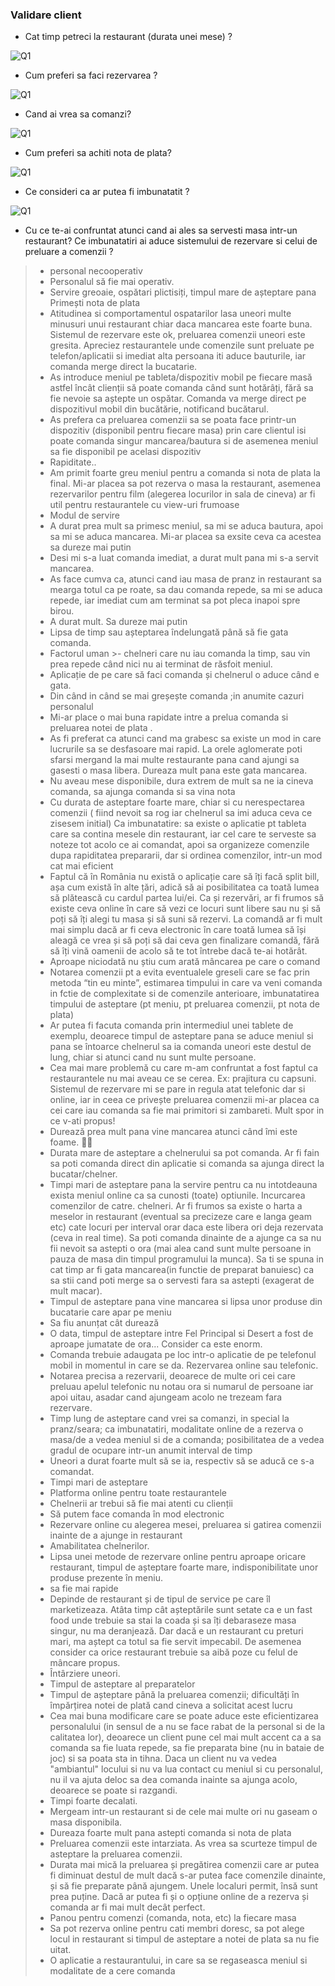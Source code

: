 ### Validare client

- Cat timp petreci la restaurant (durata unei mese) ?

![Q1](Q1.PNG)

- Cum preferi sa faci rezervarea ?

![Q1](Q2.PNG)

- Cand ai vrea sa comanzi?

![Q1](Q3.PNG)

- Cum preferi sa achiti nota de plata?

![Q1](Q4.PNG)

- Ce consideri ca ar putea fi imbunatatit ?

![Q1](Q5.PNG)

- Cu ce te-ai confruntat atunci cand ai ales sa servesti masa intr-un restaurant? Ce imbunatatiri ai aduce sistemului de rezervare si celui de preluare a comenzii ?

>- personal necooperativ
>- Personalul să fie mai operativ.
>- Servire greoaie, ospătari plictisiți, timpul mare de așteptare pana Primești nota de plata
>- Atitudinea si comportamentul ospatarilor lasa uneori multe minusuri unui restaurant chiar daca mancarea este foarte buna. Sistemul de rezervare este ok, preluarea comenzii uneori este gresita. Apreciez restaurantele unde comenzile sunt preluate pe telefon/aplicatii si imediat alta persoana iti aduce bauturile, iar comanda merge direct la bucatarie.
>- As introduce meniul pe tableta/dispozitiv mobil pe fiecare masă astfel încât clienții să poate comanda când sunt hotărâți, fără sa fie nevoie sa aștepte un ospătar. Comanda va merge direct pe dispozitivul mobil din bucătărie, notificand bucătarul.
>- As prefera ca preluarea comenzii sa se poata face printr-un dispozitiv (disponibil pentru fiecare masa) prin care clientul isi poate comanda singur mancarea/bautura si de asemenea meniul sa fie disponibil pe acelasi dispozitiv
>- Rapiditate..
>- Am primit foarte greu meniul pentru a comanda si nota de plata la final. Mi-ar placea sa pot rezerva o masa la restaurant, asemenea rezervarilor pentru film (alegerea locurilor in sala de cineva) ar fi util pentru restaurantele cu view-uri frumoase
>- Modul de servire
>- A durat prea mult sa primesc meniul, sa mi se aduca bautura, apoi sa mi se aduca mancarea. Mi-ar placea sa exsite ceva ca acestea sa dureze mai putin
>- Desi mi s-a luat comanda imediat, a durat mult pana mi s-a servit mancarea.
>- As face cumva ca, atunci cand iau masa de pranz in restaurant sa mearga totul ca pe roate, sa dau comanda repede, sa mi se aduca repede, iar imediat cum am terminat sa pot pleca inapoi spre birou.
>- A durat mult. Sa dureze mai putin
>- Lipsa de timp sau așteptarea îndelungată până să fie gata comanda.
>- Factorul uman >- chelneri care nu iau comanda la timp, sau vin prea repede când nici nu ai terminat de răsfoit meniul.
>- Aplicație de pe care să faci comanda și chelnerul o aduce când e gata.
>- Din când in când se mai greșește comanda ;in anumite cazuri personalul 
>- Mi-ar place o mai buna rapidate intre a prelua comanda si preluarea notei de plata .
>- As fi preferat ca atunci cand ma grabesc sa existe un mod in care lucrurile sa se desfasoare mai rapid. La orele aglomerate poti sfarsi mergand la mai multe restaurante pana cand ajungi sa gasesti o masa libera. Dureaza mult pana este gata mancarea.
>- Nu aveau mese disponibile, dura extrem de mult sa ne ia cineva comanda, sa ajunga comanda si sa vina nota
>- Cu durata de asteptare foarte mare, chiar si cu nerespectarea comenzii ( fiind nevoit sa rog iar chelnerul sa imi aduca ceva ce zisesem initial) Ca imbunatatire: sa existe o aplicatie pt tableta care sa contina mesele din restaurant, iar cel care te serveste sa noteze tot acolo ce ai comandat, apoi sa organizeze comenzile dupa rapiditatea prepararii, dar si ordinea comenzilor, intr-un mod cat mai eficient
>- Faptul că în România nu există o aplicație care să îți facă split bill, așa cum există în alte țări, adică să ai posibilitatea ca toată lumea să plătească cu cardul partea lui/ei. Ca și rezervări, ar fi frumos să existe ceva online în care să vezi ce locuri sunt libere sau nu și să poți să îți alegi tu masa și să suni să rezervi. La comandă ar fi mult mai simplu dacă ar fi ceva electronic în care toată lumea să își aleagă ce vrea și să poți să dai ceva gen finalizare comandă, fără să îți vină oamenii de acolo să te tot întrebe dacă te-ai hotărât.
>- Aproape niciodată nu știu cum arată mâncarea pe care o comand
>- Notarea comenzii pt a evita eventualele greseli care se fac prin metoda “tin eu minte”, estimarea timpului in care va veni comanda in fctie de complexitate si de comenzile anterioare, imbunatatirea timpului de asteptare (pt meniu, pt preluarea comenzii, pt nota de plata)
>- Ar putea fi facuta comanda prin intermediul unei tablete de exemplu, deoarece timpul de asteptare pana se aduce meniul si pana se întoarce chelnerul sa ia comanda uneori este destul de lung, chiar si atunci cand nu sunt multe persoane.
>- Cea mai mare problemă cu care m-am confruntat a fost faptul ca restaurantele nu mai aveau ce se cerea. Ex: prajitura cu capsuni. Sistemul de rezervare mi se pare in regula atat telefonic dar si online, iar in ceea ce privește preluarea comenzii mi-ar placea ca cei care iau comanda sa fie mai primitori si zambareti. Mult spor in ce v-ati propus!
>- Durează prea mult pana vine mancarea atunci când îmi este foame. 👌🏻
>- Durata mare de asteptare a chelnerului sa pot comanda. Ar fi fain sa poti comanda direct din aplicatie si comanda sa ajunga direct la bucatar/chelner.
>- Timpi mari de asteptare pana la servire pentru ca nu intotdeauna exista meniul online ca sa cunosti (toate) optiunile. Incurcarea comenzilor de catre. chelneri. Ar fi frumos sa existe o harta a meselor in restaurant (eventual sa precizeze care e langa geam etc) cate locuri per interval orar daca este libera ori deja rezervata (ceva in real time). Sa poti comanda dinainte de a ajunge ca sa nu fii nevoit sa astepti o ora (mai alea cand sunt multe persoane in pauza de masa din timpul programului la munca). Sa ti se spuna in cat timp ar fi gata mancarea(in functie de preparat banuiesc) ca sa stii cand poti merge sa o servesti fara sa astepti (exagerat de mult macar).
>- Timpul de asteptare pana vine mancarea si lipsa unor produse din bucatarie care apar pe meniu
>- Sa fiu anunțat cât durează
>- O data, timpul de asteptare intre Fel Principal si Desert a fost de aproape jumatate de ora... Consider ca este enorm.
>- Comanda trebuie adaugata pe loc intr-o aplicatie de pe telefonul mobil in momentul in care se da. Rezervarea online sau telefonic.
>- Notarea precisa a rezervarii, deoarece de multe ori cei care preluau apelul telefonic nu notau ora si numarul de persoane iar apoi uitau, asadar cand ajungeam acolo ne trezeam fara rezervare.
>- Timp lung de asteptare cand vrei sa comanzi, in special la pranz/seara; ca imbunatatiri, modalitate online de a rezerva o masa/de a vedea meniul si de a comanda; posibilitatea de a vedea gradul de ocupare intr-un anumit interval de timp
>- Uneori a durat foarte mult să se ia, respectiv să se aducă ce s-a comandat.
>- Timpi mari de asteptare
>- Platforma online pentru toate restaurantele
>- Chelnerii ar trebui să fie mai atenti cu clienții
>- Să putem face comanda în mod electronic
>- Rezervare online cu alegerea mesei, preluarea si gatirea comenzii inainte de a ajunge in restaurant
>- Amabilitatea chelnerilor.
>- Lipsa unei metode de rezervare online pentru aproape oricare restaurant, timpul de așteptare foarte mare, indisponibilitate unor produse prezente în meniu.
>- sa fie mai rapide
>- Depinde de restaurant și de tipul de service pe care îl marketizeaza. Atâta timp cât așteptările sunt setate ca e un fast food unde trebuie sa stai la coada și sa îți debaraseze masa singur, nu ma deranjează. Dar dacă e un restaurant cu preturi mari, ma aștept ca totul sa fie servit impecabil. De asemenea consider ca orice restaurant trebuie sa aibă poze cu felul de mâncare propus.
>- Întârziere uneori. 
>- Timpul de asteptare al preparatelor
>- Timpul de așteptare până la preluarea comenzii; dificultăți în împărțirea notei de plată cand cineva a solicitat acest lucru
>- Cea mai buna modificare care se poate aduce este eficientizarea personalului (in sensul de a nu se face rabat de la personal si de la calitatea lor), deoarece un client pune cel mai mult accent ca a sa comanda sa fie luata repede, sa fie preparata bine (nu in bataie de joc) si sa poata sta in tihna. Daca un client nu va vedea "ambiantul" locului si nu va lua contact cu meniul si cu personalul, nu il va ajuta deloc sa dea comanda inainte sa ajunga acolo, deoarece se poate si razgandi.
>- Timpi foarte decalati.
>- Mergeam intr-un restaurant si de cele mai multe ori nu gaseam o masa disponibila.
>- Dureaza foarte mult pana astepti comanda si nota de plata
>- Preluarea comenzii este intarziata. As vrea sa scurteze timpul de asteptare la preluarea comenzii.
>- Durata mai mică la preluarea și pregătirea comenzii care ar putea fi diminuat destul de mult dacă s-ar putea face comenzile dinainte, și să fie preparate până ajungem. Unele localuri permit, însă sunt prea puține. Dacă ar putea fi și o opțiune online de a rezerva și comanda ar fi mai mult decât perfect.
>- Panou pentru comenzi (comanda, nota, etc) la fiecare masa
>- Sa pot rezerva online pentru cati membri doresc, sa pot alege locul in restaurant si timpul de asteptare a notei de plata sa nu fie uitat.
>- O aplicatie a restaurantului, in care sa se regaseasca meniul si modalitate de a cere comanda



